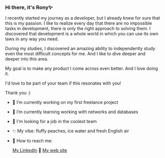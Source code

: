 ### Hi there, it's Rony✨

I recently started my journey as a developer, but I already knew for sure that this is my passion. I like to realize every day that there are no impossible tasks in development, there is only the right approach to solving them. I discovered that development is a whole world in which you can use its own laws in any way you need.

During my studies, I discovered an amazing ability to independently study even the most difficult concepts for me. And I like to dive deeper and deeper into this area.

My goal is to make any product I come across even better. And I love doing it.

I'd love to be part of your team if this resonates with you!

Thank you :)

- 🔭 I’m currently working on my first freelance project
- 🌱 I’m currently learning working with networks and databases
- 👀 I'm looking for a job in the coolest team
- ✨ My vibe: fluffy peaches, ice water and fresh English air
- 💌 How to reach me:

  [My LinkedIn](https://www.linkedin.com/in/sopeachydev/)   🦋   [My web site](https://www.sopeachy.dev/) 

<!--
**mozhnopersik/mozhnopersik** is a ✨ _special_ ✨ repository because its `README.md` (this file) appears on your GitHub profile.

Here are some ideas to get you started:

🔭 I’m currently working on my first freelance project
🌱 I’m currently learning working with networks and databases
- 👯 I’m looking to collaborate on ...
- 🤔 I’m looking for help with ...
- 💬 Ask me about ...
- 💌 How to reach me: ...
- 😄 Pronouns: ...
- ⚡ Fun fact: ...
-->
